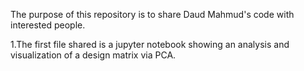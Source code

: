 
The purpose of this repository is to share Daud Mahmud's code with interested people.

1.The first file shared is a jupyter notebook showing an analysis and visualization of a design matrix via PCA.

